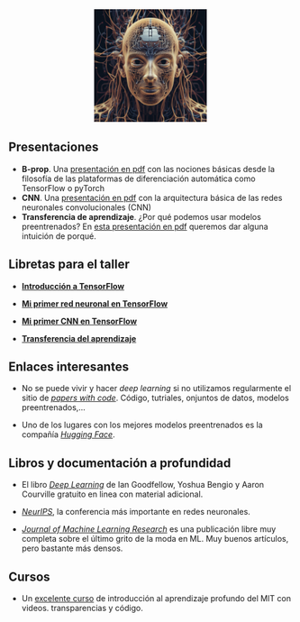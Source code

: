 <center>
<img src="imagen.png" alt="Red neuronal en Dall-e" style="width:200px;"/>
</center>

## Presentaciones

- **B-prop**. Una [presentación en pdf](intro-rn.pdf) con las nociones básicas desde la filosofía de las plataformas de diferenciación automática como TensorFlow o pyTorch
- **CNN**. Una [presentación en pdf](convolucionales.pdf) con la arquitectura básica de las redes neuronales convolucionales (CNN)
- **Transferencia de aprendizaje**. ¿Por qué podemos usar modelos preentrenados? En [esta presentación en pdf](transfer_learning-2.pdf) queremos dar alguna intuición de porqué.

## Libretas para el taller

- [**Introducción a TensorFlow**](https://colab.research.google.com/github/juliowaissman/intro-rn/blob/main/tf_intro.ipynb)
  
- [**Mi primer red neuronal en TensorFlow**](https://colab.research.google.com/github/juliowaissman/intro-rn/blob/main/mnist_densa.ipynb)
  
- [**Mi primer CNN en TensorFlow**](https://colab.research.google.com/github/juliowaissman/intro-rn/blob/main/mnist_cnn.ipynb)
  
- [**Transferencia del aprendizaje**](https://colab.research.google.com/github/juliowaissman/intro-rn/blob/main/transfer.ipynb)


## Enlaces interesantes

- No se puede vivir y hacer *deep learning* si no utilizamos regularmente el sitio de [*papers with code*](https://paperswithcode.com). Código, tutriales, onjuntos de datos, modelos preentrenados,...

- Uno de los lugares con los mejores modelos preentrenados es la compañía [*Hugging Face*](https://huggingface.co).


## Libros y documentación a profundidad

- El libro [*Deep Learning*](https://www.deeplearningbook.org) de Ian Goodfellow, Yoshua Bengio y Aaron Courville gratuito en linea con material adicional.

- [*NeurIPS*](https://nips.cc), la conferencia más importante en redes neuronales.

- [*Journal of Machine Learning Research*](https://jmlr.org) es una publicación libre muy completa sobre el último grito de la moda en ML. Muy buenos artículos, pero bastante más densos. 

## Cursos 

- Un [excelente curso](http://introtodeeplearning.com) de introducción al aprendizaje profundo del MIT con videos. transparencias y código.